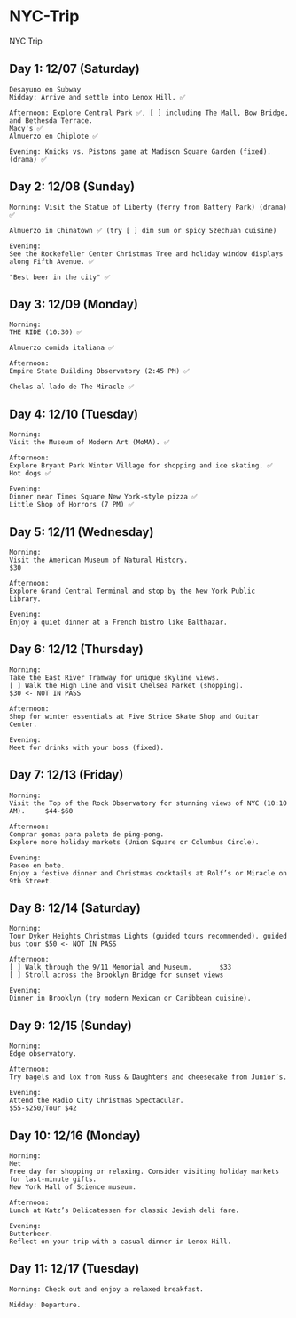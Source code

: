# NYC-Trip
NYC Trip

## Day 1: 12/07 (Saturday)

    Desayuno en Subway
    Midday: Arrive and settle into Lenox Hill. ✅
    
    Afternoon: Explore Central Park ✅, [ ] including The Mall, Bow Bridge, and Bethesda Terrace.
    Macy's ✅
    Almuerzo en Chiplote ✅
 
    Evening: Knicks vs. Pistons game at Madison Square Garden (fixed). (drama) ✅

## Day 2: 12/08 (Sunday)

    Morning: Visit the Statue of Liberty (ferry from Battery Park) (drama) ✅
    
    Almuerzo in Chinatown ✅ (try [ ] dim sum or spicy Szechuan cuisine)

    Evening:
    See the Rockefeller Center Christmas Tree and holiday window displays along Fifth Avenue. ✅

    "Best beer in the city" ✅

## Day 3: 12/09 (Monday)

    Morning:
    THE RIDE (10:30) ✅

    Almuerzo comida italiana ✅
    
    Afternoon:
    Empire State Building Observatory (2:45 PM) ✅

    Chelas al lado de The Miracle ✅

## Day 4: 12/10 (Tuesday)

    Morning:
    Visit the Museum of Modern Art (MoMA). ✅

    Afternoon:
    Explore Bryant Park Winter Village for shopping and ice skating. ✅
    Hot dogs ✅
    
    Evening:
    Dinner near Times Square New York-style pizza ✅
    Little Shop of Horrors (7 PM) ✅
    
## Day 5: 12/11 (Wednesday)

    Morning:
    Visit the American Museum of Natural History.                       $30

    Afternoon:
    Explore Grand Central Terminal and stop by the New York Public Library.
    
    Evening:
    Enjoy a quiet dinner at a French bistro like Balthazar.

## Day 6: 12/12 (Thursday)

    Morning:
    Take the East River Tramway for unique skyline views.
    [ ] Walk the High Line and visit Chelsea Market (shopping).            $30 <- NOT IN PASS

    Afternoon:
    Shop for winter essentials at Five Stride Skate Shop and Guitar Center.
    
    Evening:
    Meet for drinks with your boss (fixed).

## Day 7: 12/13 (Friday)

    Morning:
    Visit the Top of the Rock Observatory for stunning views of NYC (10:10 AM).     $44-$60

    Afternoon:
    Comprar gomas para paleta de ping-pong.
    Explore more holiday markets (Union Square or Columbus Circle).
    
    Evening:
    Paseo en bote.
    Enjoy a festive dinner and Christmas cocktails at Rolf’s or Miracle on 9th Street.

## Day 8: 12/14 (Saturday)

    Morning:
    Tour Dyker Heights Christmas Lights (guided tours recommended). guided bus tour $50 <- NOT IN PASS
    
    Afternoon:
    [ ] Walk through the 9/11 Memorial and Museum.       $33
    [ ] Stroll across the Brooklyn Bridge for sunset views
    
    Evening:
    Dinner in Brooklyn (try modern Mexican or Caribbean cuisine).

## Day 9: 12/15 (Sunday)

    Morning:
    Edge observatory.

    Afternoon:
    Try bagels and lox from Russ & Daughters and cheesecake from Junior’s.
    
    Evening:
    Attend the Radio City Christmas Spectacular.                                $55-$250/Tour $42

## Day 10: 12/16 (Monday)

    Morning:
    Met
    Free day for shopping or relaxing. Consider visiting holiday markets for last-minute gifts.
    New York Hall of Science museum.

    Afternoon:
    Lunch at Katz’s Delicatessen for classic Jewish deli fare.
    
    Evening:
    Butterbeer.
    Reflect on your trip with a casual dinner in Lenox Hill.

## Day 11: 12/17 (Tuesday)

    Morning: Check out and enjoy a relaxed breakfast.
    
    Midday: Departure.

